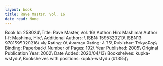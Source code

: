 ```yaml
---
layout: book
title: Rave Master, Vol. 16
date_read: None
---
```


Book Id: 258024\ 
Title: Rave Master, Vol. 16\ 
Author: Hiro Mashima\ 
Author l-f: Mashima, Hiro\ 
Additional Authors: \ 
ISBN: 1595320210\ 
ISBN13: 9781595320216\ 
My Rating: 0\ 
Average Rating: 4.35\ 
Publisher: TokyoPop\ 
Binding: Paperback\ 
Number of Pages: 192\ 
Year Published: 2005\ 
Original Publication Year: 2002\ 
Date Added: 2020/04/13\ 
Bookshelves: kupka-wstydu\ 
Bookshelves with positions: kupka-wstydu (#1355)\ 

